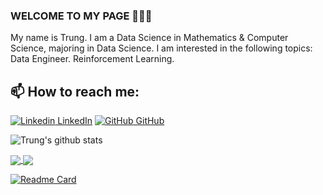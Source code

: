 ### WELCOME TO MY PAGE 👋👋👋
My name is Trung. I am a Data Science in Mathematics & Computer Science, majoring in Data Science. I am interested in the following topics: Data Engineer. Reinforcement Learning.<br>
## 📫 How to reach me: 

[![Linkedin](https://i.stack.imgur.com/gVE0j.png) LinkedIn](https://www.linkedin.com/in/trung-2k1/) [![GitHub](https://i.stack.imgur.com/tskMh.png) GitHub](https://github.com/ChiTrug)


![Trung's github stats](https://github-readme-stats-git-masterrstaa-rickstaa.vercel.app/api?username=ChiTrug&show_icons=true&theme=tokyonight&hide=contribs,prs,issues)

<a href="https://github.com/ChiTrug/gold-price-prediction/">
  <!-- Change the `github-readme-stats.anuraghazra1.vercel.app` to `github-readme-stats.vercel.app`  -->
  <img align="center" src="https://github-readme-stats.anuraghazra1.vercel.app/api/pin/?username=ChiTrug&repo=gold-price-prediction&theme=radical" />
</a>    
<a href="https://github.com/uvipen/IntroductionToData-Science-project/">
  <!-- Change the `github-readme-stats.anuraghazra1.vercel.app` to `github-readme-stats.vercel.app`  -->
  <img align="center" src="https://github-readme-stats.anuraghazra1.vercel.app/api/pin/?username=ChiTrug&repo=IntroductionToData-Science-project&theme=synthwave" />
</a>

[![Readme Card](https://github-readme-stats.vercel.app/api/pin/?username=ChiTrug&repo=gold-price-prediction)](https://github.com/anuraghazra/github-readme-stats)

